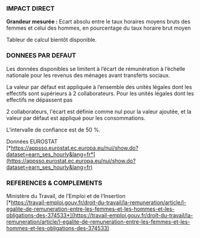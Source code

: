 ### IMPACT DIRECT

**Grandeur mesurée :** Ecart absolu entre le taux horaires moyens bruts des femmes et celui des hommes, en pourcentage du taux horaire brut moyen

Tableur de calcul bientôt disponible.

### DONNEES PAR DEFAUT

Les données disponibles se limitent à l’écart de rémunération à l’échelle nationale pour les revenus des ménages avant transferts sociaux.

La valeur par défaut est appliquée à l’ensemble des unités légales dont les effectifs sont supérieurs à 2 collaborateurs. Pour les unités légales dont les effectifs ne dépassent pas 

2 collaborateurs, l'écart est définie comme nul pour la valeur ajoutée, et la valeur par défaut est appliqué pour les consommations.

L’intervalle de confiance est de 50 %.

Données EUROSTAT  
[*https://appsso.eurostat.ec.europa.eu/nui/show.do?dataset=earn_ses_hourly&lang=fr*](https://appsso.eurostat.ec.europa.eu/nui/show.do?dataset=earn_ses_hourly&lang=fr)

### REFERENCES & COMPLEMENTS

Ministère du Travail, de l’Emploi et de l’Insertion  
[*https://travail-emploi.gouv.fr/droit-du-travail/la-remuneration/article/l-egalite-de-remuneration-entre-les-femmes-et-les-hommes-et-les-obligations-des-374533*](https://travail-emploi.gouv.fr/droit-du-travail/la-remuneration/article/l-egalite-de-remuneration-entre-les-femmes-et-les-hommes-et-les-obligations-des-374533)  

